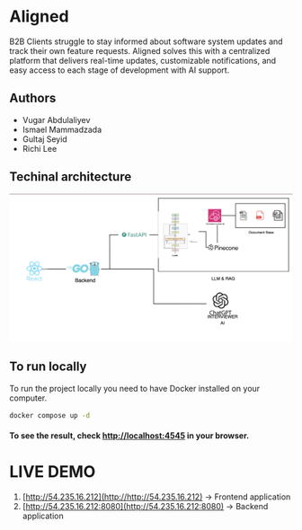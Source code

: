 # Aligned
B2B Clients struggle to stay informed about software system updates and track their own feature requests. Aligned solves this with a centralized platform that delivers real-time updates, customizable notifications, and easy access to each stage of development with AI support.

## Authors

- Vugar Abdulaliyev
- Ismael Mammadzada
- Gultaj Seyid
- Richi Lee

## Techinal architecture
![architecture](<assets/Screenshot 2024-11-10 at 09.28.25.png>)

## To run locally
To run the project locally you need to have Docker installed on your computer.
```bash
docker compose up -d
```

#### To see the result, check [http://localhost:4545](http://localhost:4545) in your browser.

# LIVE DEMO
1. [http://54.235.16.212](http://http://54.235.16.212) -> Frontend application
2. [http://54.235.16.212:8080](http://54.235.16.212:8080) -> Backend application